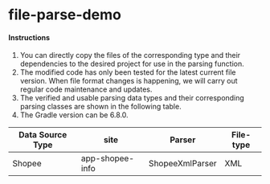 # file-parse-demo

#### Instructions
1. You can directly copy the files of the corresponding type and their dependencies to the desired project for use in the parsing function.
2. The modified code has only been tested for the latest current file version. When file format changes is happening, we will carry out regular code maintenance and updates.
3. The verified and usable parsing data types and their corresponding parsing classes are shown in the following table.
4. The Gradle version can be 6.8.0.

|  Data Source Type  | site | Parser | File-type |
|---|--|---|---|
|  Shopee | app-shopee-info | ShopeeXmlParser  | XML  |




